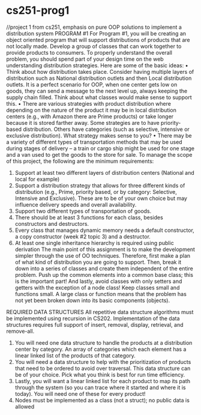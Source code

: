 # cs251-prog1
//project 1 from cs251, emphasis on pure OOP solutions to implement a distribution system
PROGRAM #1
For Program #1, you will be creating an object oriented program that will support distributions of products that are not locally made. Develop a group of classes that can work together to provide products to consumers. To properly understand the overall problem, you should spend part of your design time on the web understanding distribution strategies. Here are some of the basic ideas:
• Think about how distribution takes place. Consider having multiple layers of distribution such as National distribution outlets and then Local distribution outlets. It is a perfect scenario for OOP, when one center gets low on goods, they can send a message to the next level up, always keeping the supply chain filled. Think about what classes would make sense to support this.
• There are various strategies with product distribution where depending on the nature of the product it may be in local distribution centers (e.g., with Amazon there are Prime products) or take longer because it is stored farther away. Some strategies are to have priority-based distribution. Others have categories (such as selective, intensive or exclusive distribution). What strategy makes sense to you?
• There may be a variety of different types of transportation methods that may be used during stages of delivery – a train or cargo ship might be used for one stage and a van used to get the goods to the store for sale.
To manage the scope of this project, the following are the minimum requirements:
1. Support at least two different layers of distribution centers (National and local for example)
2. Support a distribution strategy that allows for three different kinds of distribution (e.g., Prime, priority based, or by category: Selective, Intensive and Exclusive). These are to be of your own choice but may influence delivery speeds and overall availability.
3. Support two different types of transportation of goods.
4. There should be at least 3 functions for each class, besides constructors and destructors.
5. Every class that manages dynamic memory needs a default constructor, a copy constructor (week #2 topic 3) and a destructor.
6. At least one single inheritance hierarchy is required using public derivation
The main point of this assignment is to make the development simpler through the use of OO techniques. Therefore, first make a plan of what kind of distribution you are going to support. Then, break it down into a series of classes and create them independent of the entire problem. Push up the common elements into a common base class; this is the important part! And lastly, avoid classes with only setters and getters with the exception of a node class! Keep classes small and functions small. A large class or function means that the problem has not yet been broken down into its basic components (objects).

REQUIRED DATA STRUCTURES
All repetitive data structure algorithms must be implemented using recursion in CS202. Implementation of the data structures requires full support of insert, removal, display, retrieval, and remove-all.
1. You will need one data structure to handle the products at a distribution center by category. An array of categories which each element has a linear linked list of the products of that category.
2. You will need a data structure to help with the prioritization of products that need to be ordered to avoid over traversal. This data structure can be of your choice. Pick what you think is best for run time efficiency.
3. Lastly, you will want a linear linked list for each product to map its path through the system (so you can trace where it started and where it is today). You will need one of these for every product!
4. Nodes must be implemented as a class (not a struct); no public data is allowed
